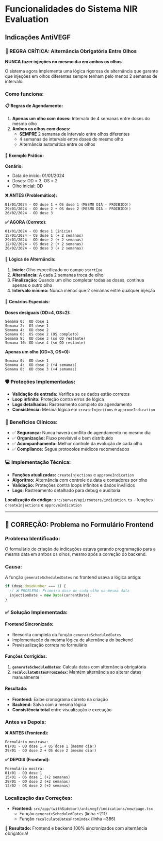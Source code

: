 # Funcionalidades do Sistema NIR Evaluation

## Indicações AntiVEGF

### 🔴 REGRA CRÍTICA: Alternância Obrigatória Entre Olhos

**NUNCA fazer injeções no mesmo dia em ambos os olhos**

O sistema agora implementa uma lógica rigorosa de alternância que garante que injeções em olhos diferentes sempre tenham pelo menos 2 semanas de intervalo.

### Como funciona:

#### 📋 **Regras de Agendamento:**

1. **Apenas um olho com doses:** Intervalo de 4 semanas entre doses do mesmo olho
2. **Ambos os olhos com doses:**
   - **SEMPRE** 2 semanas de intervalo entre olhos diferentes
   - 4 semanas de intervalo entre doses do mesmo olho
   - Alternância automática entre os olhos

#### 📅 **Exemplo Prático:**

**Cenário:**

- Data de início: 01/01/2024
- Doses: OD = 3, OS = 2
- Olho inicial: OD

**❌ ANTES (Problemático):**

```
01/01/2024 - OD dose 1 + OS dose 1 (MESMO DIA - PROIBIDO!)
29/01/2024 - OD dose 2 + OS dose 2 (MESMO DIA - PROIBIDO!)
26/02/2024 - OD dose 3
```

**✅ AGORA (Correto):**

```
01/01/2024 - OD dose 1 (início)
15/01/2024 - OS dose 1 (+ 2 semanas)
29/01/2024 - OD dose 2 (+ 2 semanas)
12/02/2024 - OS dose 2 (+ 2 semanas)
26/02/2024 - OD dose 3 (+ 2 semanas)
```

#### 🔄 **Lógica de Alternância:**

1. **Início:** Olho especificado no campo `startEye`
2. **Alternância:** A cada 2 semanas troca de olho
3. **Finalização:** Quando um olho completar todas as doses, continua apenas o outro olho
4. **Intervalo mínimo:** Nunca menos que 2 semanas entre qualquer injeção

#### 🎯 **Cenários Especiais:**

**Doses desiguais (OD=4, OS=2):**

```
Semana 0:  OD dose 1
Semana 2:  OS dose 1
Semana 4:  OD dose 2
Semana 6:  OS dose 2 (OS completo)
Semana 8:  OD dose 3 (só OD restante)
Semana 10: OD dose 4 (só OD restante)
```

**Apenas um olho (OD=3, OS=0):**

```
Semana 0:  OD dose 1
Semana 4:  OD dose 2 (+4 semanas)
Semana 8:  OD dose 3 (+4 semanas)
```

### 🛡️ **Proteções Implementadas:**

- **Validação de entrada:** Verifica se os dados estão corretos
- **Loop infinito:** Proteção contra erros de lógica
- **Logs detalhados:** Rastreamento completo do agendamento
- **Consistência:** Mesma lógica em `createInjections` e `approveIndication`

### 🏥 **Benefícios Clínicos:**

- ✅ **Segurança:** Nunca haverá conflito de agendamento no mesmo dia
- ✅ **Organização:** Fluxo previsível e bem distribuído
- ✅ **Acompanhamento:** Melhor controle da evolução de cada olho
- ✅ **Compliance:** Segue protocolos médicos recomendados

### 💻 **Implementação Técnica:**

- **Funções atualizadas:** `createInjections` e `approveIndication`
- **Algoritmo:** Alternância com controle de data e contadores por olho
- **Validação:** Proteções contra loops infinitos e dados inválidos
- **Logs:** Rastreamento detalhado para debug e auditoria

**Localização do código:** `src/server/api/routers/indication.ts` - funções `createInjections` e `approveIndication`

---

## 🐛 **CORREÇÃO: Problema no Formulário Frontend**

### **Problema Identificado:**

O formulário de criação de indicações estava gerando programação para a mesma data em ambos os olhos, mesmo após a correção do backend.

### **Causa:**

A função `generateScheduledDates` no frontend usava a lógica antiga:

```javascript
if (dose.doseNumber === 1) {
  // ❌ PROBLEMA: Primeira dose de cada olho na mesma data
  injectionDate = new Date(currentDate);
}
```

### **✅ Solução Implementada:**

#### **Frontend Sincronizado:**

- Reescrita completa da função `generateScheduledDates`
- Implementação da mesma lógica de alternância do backend
- Previsualização correta no formulário

#### **Funções Corrigidas:**

1. **`generateScheduledDates`:** Calcula datas com alternância obrigatória
2. **`recalculateDatesFromIndex`:** Mantém alternância ao alterar datas manualmente

#### **Resultado:**

- **Frontend:** Exibe cronograma correto na criação
- **Backend:** Salva com a mesma lógica
- **Consistência total** entre visualização e execução

### **Antes vs Depois:**

**❌ ANTES (Frontend):**

```
Formulário mostrava:
01/01 - OD dose 1 + OS dose 1 (mesmo dia!)
29/01 - OD dose 2 + OS dose 2 (mesmo dia!)
```

**✅ DEPOIS (Frontend):**

```
Formulário mostra:
01/01 - OD dose 1
15/01 - OS dose 1 (+2 semanas)
29/01 - OD dose 2 (+2 semanas)
12/02 - OS dose 2 (+2 semanas)
```

### **Localização das Correções:**

- **Frontend:** `src/app/(withSidebar)/antivegf/indications/new/page.tsx`
  - Função `generateScheduledDates` (linha ~211)
  - Função `recalculateDatesFromIndex` (linha ~386)

**🎯 Resultado:** Frontend e backend 100% sincronizados com alternância obrigatória!
